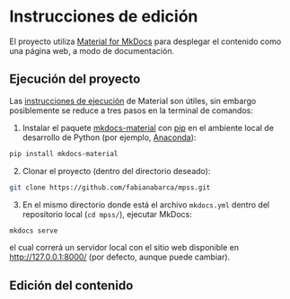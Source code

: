 # Instrucciones de edición

El proyecto utiliza [Material for MkDocs](https://squidfunk.github.io/mkdocs-material/) para desplegar el contenido como una página web, a modo de documentación.

## Ejecución del proyecto

Las [instrucciones de ejecución](https://squidfunk.github.io/mkdocs-material/getting-started/) de Material son útiles, sin embargo posiblemente se reduce a tres pasos en la terminal de comandos:

1. Instalar el paquete [mkdocs-material](https://pypi.org/project/mkdocs-material/) con [pip](https://pypi.org/project/pip/) en el ambiente local de desarrollo de Python (por ejemplo, [Anaconda](https://www.anaconda.com/download)):

```bash
pip install mkdocs-material
```

2. Clonar el proyecto (dentro del directorio deseado):

```bash
git clone https://github.com/fabianabarca/mpss.git
```

3. En el mismo directorio donde está el archivo `mkdocs.yml` dentro del repositorio local (`cd mpss/`), ejecutar MkDocs:

```bash
mkdocs serve
```

el cual correrá un servidor local con el sitio web disponible en http://127.0.0.1:8000/ (por defecto, aunque puede cambiar).

## Edición del contenido

